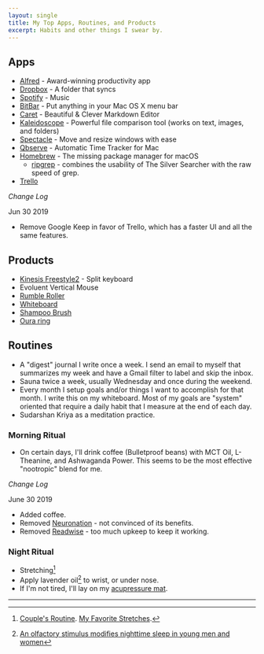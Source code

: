 ```yaml
---
layout: single
title: My Top Apps, Routines, and Products
excerpt: Habits and other things I swear by.
---
```


## Apps

- [Alfred](https://www.alfredapp.com/) - Award-winning productivity app
- [Dropbox](https://www.dropbox.com/install) - A folder that syncs
- [Spotify](https://www.spotify.com/us/download/other/) - Music
- [BitBar](https://github.com/matryer/bitbar/releases/latest) - Put anything in your Mac OS X menu bar
- [Caret](https://caret.io/) - Beautiful & Clever Markdown Editor
- [Kaleidoscope](https://www.kaleidoscopeapp.com/) - Powerful file comparison tool (works on text, images, and folders)
- [Spectacle](https://www.spectacleapp.com/) - Move and resize windows with ease
- [Qbserve](https://qotoqot.com/qbserve/) - Automatic Time Tracker for Mac
- [Homebrew](https://brew.sh/) - The missing package manager for macOS
  - [ripgrep](https://github.com/BurntSushi/ripgrep) - combines the usability of The Silver Searcher with the raw speed of grep.
- [Trello](https://trello.com/)

_Change Log_

Jun 30 2019

- Remove Google Keep in favor of Trello, which has a faster UI and all the same features.

## Products

- [Kinesis Freestyle2](https://www.amazon.com/Kinesis-Freestyle2-Ergonomic-Keyboard-Separation/dp/B0089ZV1C4/) - Split keyboard
- Evoluent Vertical Mouse
- [Rumble Roller](http://a.co/9rtLDV3)
- [Whiteboard](http://a.co/3BxYmiU)
- [Shampoo Brush](https://amzn.to/2H3BJGI)
- [Oura ring](https://ouraring.com)

## Routines

- A "digest" journal I write once a week. I send an email to myself that summarizes my week and have a Gmail filter to label and skip the inbox.
- Sauna twice a week, usually Wednesday and once during the weekend.
- Every month I setup goals and/or things I want to accomplish for that month. I write this on my whiteboard. Most of my goals are "system" oriented that require a daily habit that I measure at the end of each day.
- Sudarshan Kriya as a meditation practice.

### Morning Ritual

- On certain days, I'll drink coffee (Bulletproof beans) with MCT Oil, L-Theanine, and Ashwaganda Power. This seems to be the most effective "nootropic" blend for me.

_Change Log_

June 30 2019

- Added coffee.
- Removed [Neuronation](https://www.neuronation.com/) - not convinced of its benefits.
- Removed [Readwise](https://readwise.io/) - too much upkeep to keep it working.

### Night Ritual

- Stretching[^2]
- Apply lavender oil[^1] to wrist, or under nose.
- If I'm not tired, I'll lay on my [acupressure mat](https://www.amazon.com/gp/product/B0049Q0P9M).

---

[^1]: [An olfactory stimulus modifies nighttime sleep in young men and women](https://www.ncbi.nlm.nih.gov/pubmed/16298774)
[^2]: [Couple's Routine](https://www.youtube.com/watch?v=99uYEteT-UI). [My Favorite Stretches](https://www.youtube.com/watch?v=sYrIMdOBHkg).
